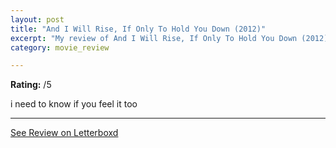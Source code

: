 ```yaml
---
layout: post
title: "And I Will Rise, If Only To Hold You Down (2012)"
excerpt: "My review of And I Will Rise, If Only To Hold You Down (2012)"
category: movie_review

---
```


**Rating:** /5

i need to know if you feel it too

<hr>

[See Review on Letterboxd](https://boxd.it/4Kn8Xd)
